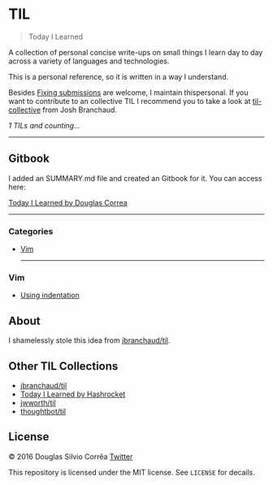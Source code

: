 # TIL

> Today I Learned

A collection of personal concise write-ups on small things I learn day to day across a
variety of languages and technologies.

This is a personal reference, so it is written in a way I understand.

Besides [Fixing submissions](CONTRIBUTING.md) are welcome, I maintain thispersonal. If you want to contribute to an collective TIL I recommend you to take a look at [til-collective](https://github.com/til-collective/til-collective) from Josh Branchaud.

_1 TILs and counting..._

---
## Gitbook
I added an SUMMARY.md file and created an Gitbook for it. You can access here:

[Today I Learned by Douglas Correa](http://til.douglascorrrea.io)

---

### Categories

* [Vim](#vim)

    ---

### Vim

- [Using indentation](vim/using-indentation.md)

## About

I shamelessly stole this idea from
[jbranchaud/til](https://github.com/jbranchaud/til).

## Other TIL Collections

* [jbranchaud/til](https://github.com/jbranchaud/til)
* [Today I Learned by Hashrocket](https://til.hashrocket.com)
* [jwworth/til](https://github.com/jwworth/til)
* [thoughtbot/til](https://github.com/thoughtbot/til)

## License

&copy; 2016 Douglas Silvio Corrêa [Twitter](https://twitter.com/douglas_correa)

This repository is licensed under the MIT license. See `LICENSE` for
decails.
